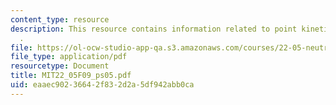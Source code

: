 ```yaml
---
content_type: resource
description: This resource contains information related to point kinetics equations
  .
file: https://ol-ocw-studio-app-qa.s3.amazonaws.com/courses/22-05-neutron-science-and-reactor-physics-fall-2009/eaaec90236642f832d2a5df942abb0ca_MIT22_05F09_ps05.pdf
file_type: application/pdf
resourcetype: Document
title: MIT22_05F09_ps05.pdf
uid: eaaec902-3664-2f83-2d2a-5df942abb0ca
---
```

